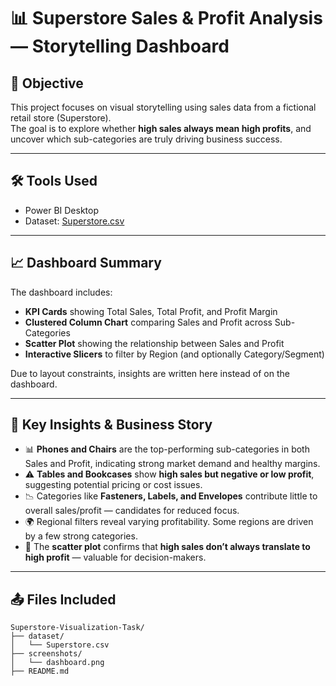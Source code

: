 # 📊 Superstore Sales & Profit Analysis — Storytelling Dashboard

## 🎯 Objective
This project focuses on visual storytelling using sales data from a fictional retail store (Superstore).  
The goal is to explore whether **high sales always mean high profits**, and uncover which sub-categories are truly driving business success.

---

## 🛠️ Tools Used
- Power BI Desktop
- Dataset: [Superstore.csv](./dataset/Superstore.csv)

---

## 📈 Dashboard Summary

The dashboard includes:
- **KPI Cards** showing Total Sales, Total Profit, and Profit Margin
- **Clustered Column Chart** comparing Sales and Profit across Sub-Categories
- **Scatter Plot** showing the relationship between Sales and Profit
- **Interactive Slicers** to filter by Region (and optionally Category/Segment)

Due to layout constraints, insights are written here instead of on the dashboard.

---

## 📌 Key Insights & Business Story

- 📊 **Phones and Chairs** are the top-performing sub-categories in both Sales and Profit, indicating strong market demand and healthy margins.
- ⚠️ **Tables and Bookcases** show **high sales but negative or low profit**, suggesting potential pricing or cost issues.
- 📉 Categories like **Fasteners, Labels, and Envelopes** contribute little to overall sales/profit — candidates for reduced focus.
- 🌍 Regional filters reveal varying profitability. Some regions are driven by a few strong categories.
- 🧠 The **scatter plot** confirms that **high sales don’t always translate to high profit** — valuable for decision-makers.

---

## 📤 Files Included

```plaintext
Superstore-Visualization-Task/
├── dataset/
│   └── Superstore.csv
├── screenshots/
│   └── dashboard.png
├── README.md
